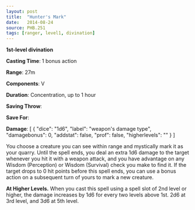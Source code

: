 ```yaml
---
layout: post
title:  "Hunter's Mark"
date:   2014-08-24
source: PHB.251
tags: [ranger, level1, divination]
---
```


**1st-level divination**

**Casting Time**: 1 bonus action

**Range**: 27m

**Components**: V

**Duration**: Concentration, up to 1 hour

**Saving Throw**:

**Save For**:

**Damage**: [ { "dice": "1d6", "label": "weapon's damage type", "damagebonus": 0, "addstat": false, "prof": false, "higherlevels": "" } ]

You choose a creature you can see within range and mystically mark it as your quarry. Until the spell ends, you deal an extra 1d6 damage to the target whenever you hit it with a weapon attack, and you have advantage on any Wisdom (Perception) or Wisdom (Survival) check you make to find it. If the target drops to 0 hit points before this spell ends, you can use a bonus action on a subsequent turn of yours to mark a new creature.

**At Higher Levels.** When you cast this spell using a spell slot of 2nd level or higher, the damage increases by 1d6 for every two levels above 1st. 2d6 at 3rd level, and 3d6 at 5th level.